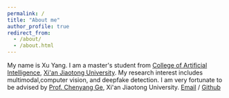 ```yaml
---
permalink: /
title: "About me"
author_profile: true
redirect_from: 
  - /about/
  - /about.html
---
```


My name is Xu Yang. I am a master's student from [College of Artificial Intelligence](https://iair.xjtu.edu.cn/), [Xi'an Jiaotong University](https://www.xjtu.edu.cn/). My research interest includes multimodal,computer vision, and deepfake detection.
I am very fortunate to be advised by [Prof. Chenyang Ge](https://www.xjtu.edu.cn/jsnr.jsp?urltype=tree.TreeTempUrl&wbtreeid=1632&wbwbxjtuteacherid=1985), Xi'an Jiaotong University.
[Email](1067382252@stu.xjtu.edu.cn) / [Github](https://github.com/Alane-Henry/) 
